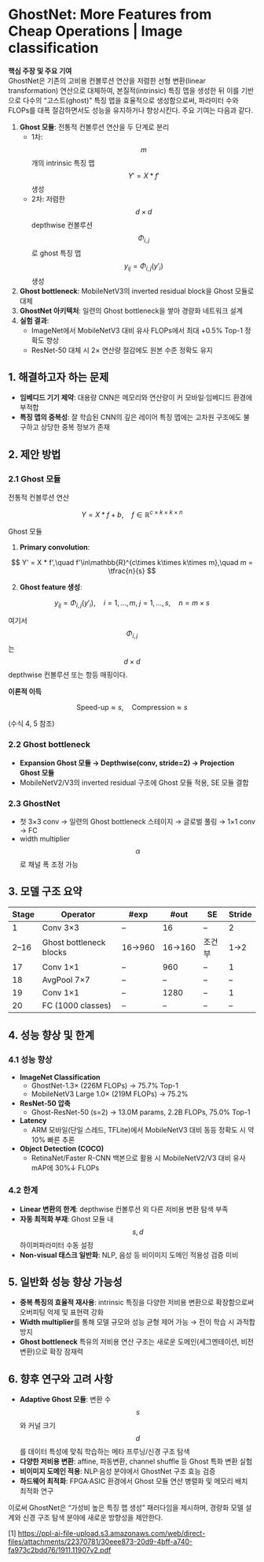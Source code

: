 # GhostNet: More Features from Cheap Operations | Image classification

**핵심 주장 및 주요 기여**  
GhostNet은 기존의 고비용 컨볼루션 연산을 저렴한 선형 변환(linear transformation) 연산으로 대체하여, 본질적(intrinsic) 특징 맵을 생성한 뒤 이를 기반으로 다수의 “고스트(ghost)” 특징 맵을 효율적으로 생성함으로써, 파라미터 수와 FLOPs를 대폭 절감하면서도 성능을 유지하거나 향상시킨다. 주요 기여는 다음과 같다.  
1. **Ghost 모듈**: 전통적 컨볼루션 연산을 두 단계로 분리  
   - 1차: $$m$$개의 intrinsic 특징 맵 $$Y'=X * f'$$ 생성  
   - 2차: 저렴한 $$d\times d$$ depthwise 컨볼루션 $$\Phi_{i,j}$$로 ghost 특징 맵 $$y_{ij}=\Phi_{i,j}(y'_i)$$ 생성  
2. **Ghost bottleneck**: MobileNetV3의 inverted residual block을 Ghost 모듈로 대체  
3. **GhostNet 아키텍처**: 일련의 Ghost bottleneck을 쌓아 경량화 네트워크 설계  
4. **실험 결과**:  
   - ImageNet에서 MobileNetV3 대비 유사 FLOPs에서 최대 +0.5% Top-1 정확도 향상  
   - ResNet-50 대체 시 2× 연산량 절감에도 원본 수준 정확도 유지  

## 1. 해결하고자 하는 문제  
- **임베디드 기기 제약**: 대용량 CNN은 메모리와 연산량이 커 모바일·임베디드 환경에 부적합  
- **특징 맵의 중복성**: 잘 학습된 CNN의 깊은 레이어 특징 맵에는 고차원 구조에도 불구하고 상당한 중복 정보가 존재  

## 2. 제안 방법

### 2.1 Ghost 모듈  
전통적 컨볼루션 연산  

$$
Y = X * f + b,\quad f\in\mathbb{R}^{c\times k\times k\times n}
$$  

Ghost 모듈  
1) **Primary convolution**:

$$
Y' = X * f',\quad f'\in\mathbb{R}^{c\times k\times k\times m},\quad m = \tfrac{n}{s}
$$  

2) **Ghost feature 생성**:

$$
y_{ij} = \Phi_{i,j}(y'_i),\quad i=1,\dots,m,\;j=1,\dots,s,\quad n=m\times s
$$  

여기서 $$\Phi_{i,j}$$는 $$d\times d$$ depthwise 컨볼루션 또는 항등 매핑이다.  

**이론적 이득**  

$$
\text{Speed-up}\approx s,\quad \text{Compression}\approx s
$$  

(수식 4, 5 참조)

### 2.2 Ghost bottleneck  
- **Expansion Ghost 모듈 → Depthwise(conv, stride=2) → Projection Ghost 모듈**  
- MobileNetV2/V3의 inverted residual 구조에 Ghost 모듈 적용, SE 모듈 결합

### 2.3 GhostNet  
- 첫 3×3 conv → 일련의 Ghost bottleneck 스테이지 → 글로벌 풀링 → 1×1 conv → FC  
- width multiplier $$\alpha$$로 채널 폭 조정 가능

## 3. 모델 구조 요약  
| Stage | Operator                 | #exp   | #out  | SE  | Stride |
|-------|--------------------------|--------|-------|-----|--------|
| 1     | Conv 3×3                 | –      | 16    | –   | 2      |
| 2–16  | Ghost bottleneck blocks  | 16→960 | 16→160| 조건부 | 1→2 |
| 17    | Conv 1×1                 | –      | 960   | –   | 1      |
| 18    | AvgPool 7×7              | –      | –     | –   | –      |
| 19    | Conv 1×1                 | –      | 1280  | –   | 1      |
| 20    | FC (1000 classes)        | –      | –     | –   | –      |

## 4. 성능 향상 및 한계

### 4.1 성능 향상  
- **ImageNet Classification**  
  - GhostNet-1.3× (226M FLOPs) → 75.7% Top-1  
  - MobileNetV3 Large 1.0× (219M FLOPs) → 75.2%  
- **ResNet-50 압축**  
  - Ghost-ResNet-50 (s=2) → 13.0M params, 2.2B FLOPs, 75.0% Top-1  
- **Latency**  
  - ARM 모바일(단일 스레드, TFLite)에서 MobileNetV3 대비 동등 정확도 시 약 10% 빠른 추론
- **Object Detection (COCO)**  
  - RetinaNet/Faster R-CNN 백본으로 활용 시 MobileNetV2/V3 대비 유사 mAP에 30%↓ FLOPs

### 4.2 한계  
- **Linear 변환의 한계**: depthwise 컨볼루션 외 다른 저비용 변환 탐색 부족  
- **자동 최적화 부재**: Ghost 모듈 내 $$s,d$$ 하이퍼파라미터 수동 설정  
- **Non-visual 태스크 일반화**: NLP, 음성 등 비이미지 도메인 적용성 검증 미비  

## 5. 일반화 성능 향상 가능성  
- **중복 특징의 효율적 재사용**: intrinsic 특징을 다양한 저비용 변환으로 확장함으로써 오버피팅 억제 및 표현력 강화  
- **Width multiplier**를 통해 모델 규모와 성능 균형 제어 가능 → 전이 학습 시 과적합 방지  
- **Ghost bottleneck** 특유의 저비용 연산 구조는 새로운 도메인(세그멘테이션, 비전 변환)으로 확장 잠재력  

## 6. 향후 연구와 고려 사항  
- **Adaptive Ghost 모듈**: 변환 수 $$s$$와 커널 크기 $$d$$를 데이터 특성에 맞춰 학습하는 메타 프루닝/신경 구조 탐색  
- **다양한 저비용 변환**: affine, 파동변환, channel shuffle 등 Ghost 특화 변환 실험  
- **비이미지 도메인 적용**: NLP·음성 분야에서 GhostNet 구조 효능 검증  
- **하드웨어 최적화**: FPGA·ASIC 환경에서 Ghost 모듈 연산 병렬화 및 메모리 배치 최적화 연구  

이로써 GhostNet은 “가성비 높은 특징 맵 생성” 패러다임을 제시하며, 경량화 모델 설계와 신경 구조 탐색 분야에 새로운 방향성을 제안한다.

[1] https://ppl-ai-file-upload.s3.amazonaws.com/web/direct-files/attachments/22370781/30eee873-20d9-4bff-a740-fa973c2bdd76/1911.11907v2.pdf

